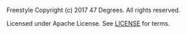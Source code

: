Freestyle
Copyright (c) 2017 47 Degrees.  All rights reserved.

Licensed under Apache License. See [LICENSE](LICENSE) for terms.